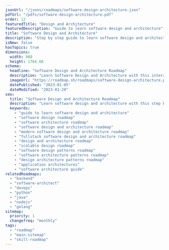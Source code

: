```yaml
---
jsonUrl: "/jsons/roadmaps/software-design-architecture.json"
pdfUrl: "/pdfs/software-design-architecture.pdf"
order: 12
featuredTitle: "Design and Architecture"
featuredDescription: "Guide to learn software design and architecture"
title: "Software Design and Architecture"
description: "Step by step guide to learn software design and architecture"
isNew: false
hasTopics: true
dimensions:
  width: 968
  height: 1764.66
schema:
  headline: "Software Design and Architecture Roadmap"
  description: "Learn Software Design and Architecture with this interactive step by step guide in 2023. We also have resources and short descriptions attached to the roadmap items so you can get everything you want to learn in one place."
  imageUrl: "https://roadmap.sh/roadmaps/software-design-architecture.png"
  datePublished: "2023-01-05"
  dateModified: "2023-01-20"
seo:
  title: "Software Design and Architecture Roadmap"
  description: "Learn software design and architecture with this step by step guide and resources."
  keywords:
    - "guide to learn software design and architecture"
    - "software design roadmap"
    - "software architecture roadmap"
    - "software design and architecture roadmap"
    - "modern software design and architecture roadmap"
    - "fullstack software design and architecture roadmap"
    - "design and architecture roadmap"
    - "scalable design roadmap"
    - "software design patterns roadmap"
    - "software architecture patterns roadmap"
    - "design architecture patterns roadmap"
    - "application architectures"
    - "software architecture guide"
relatedRoadmaps:
  - "backend"
  - "software-architect"
  - "devops"
  - "python"
  - "java"
  - "nodejs"
  - "golang"
sitemap:
  priority: 1
  changefreq: "monthly"
tags:
  - "roadmap"
  - "main-sitemap"
  - "skill-roadmap"
---
```



